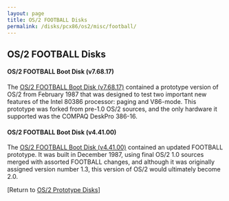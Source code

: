 ```yaml
---
layout: page
title: OS/2 FOOTBALL Disks
permalink: /disks/pcx86/os2/misc/football/
---
```


OS/2 FOOTBALL Disks
---

#### OS/2 FOOTBALL Boot Disk (v7.68.17)

The [OS/2 FOOTBALL Boot Disk (v7.68.17)](/disks/pcx86/os2/misc/football/87058/) contained a prototype version of OS/2
from February 1987 that was designed to test two important new features of the Intel 80386 processor: paging and V86-mode.
This prototype was forked from pre-1.0 OS/2 sources, and the only hardware it supported was the COMPAQ DeskPro 386-16.

#### OS/2 FOOTBALL Boot Disk (v4.41.00)

The [OS/2 FOOTBALL Boot Disk (v4.41.00)](/disks/pcx86/os2/misc/football/87357/) contained an updated FOOTBALL prototype.
It was built in December 1987, using final OS/2 1.0 sources merged with assorted FOOTBALL changes, and although 
it was originally assigned version number 1.3, this version of OS/2 would ultimately become 2.0.

[Return to [OS/2 Prototype Disks](/disks/pcx86/os2/misc/)]
